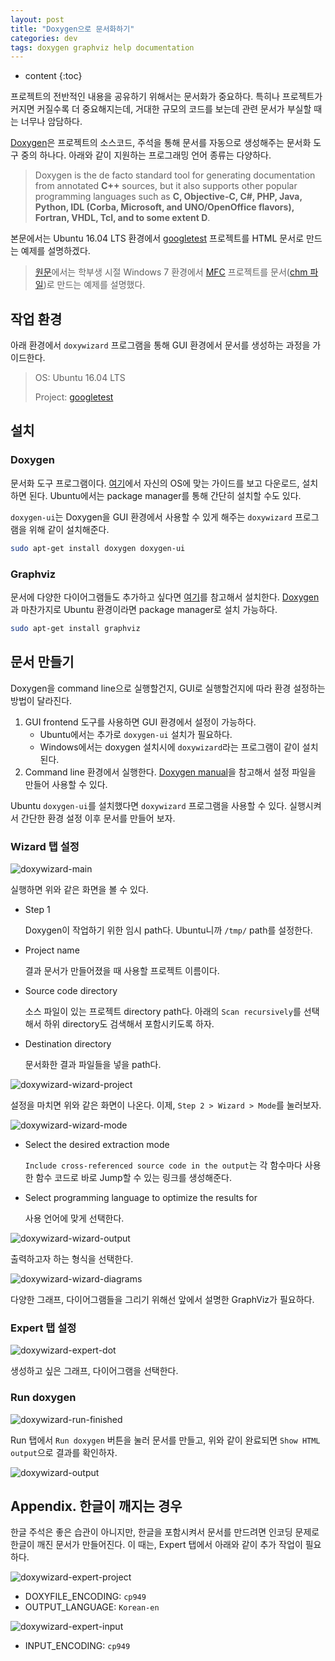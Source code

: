 ```yaml
---
layout: post
title: "Doxygen으로 문서화하기"
categories: dev
tags: doxygen graphviz help documentation
---
```


* content
{:toc}

프로젝트의 전반적인 내용을 공유하기 위해서는 문서화가 중요하다. 특히나 프로젝트가 커지면 커질수록 더 중요해지는데, 거대한 규모의 코드를 보는데 관련 문서가 부실할 때는 너무나 암담하다.

[Doxygen][2]은 프로젝트의 소스코드, 주석을 통해 문서를 자동으로 생성해주는 문서화 도구 중의 하나다. 아래와 같이 지원하는 프로그래밍 언어 종류는 다양하다.

> Doxygen is the de facto standard tool for generating documentation from annotated **C++** sources, but it also supports other popular programming languages such as **C, Objective-C, C#, PHP, Java, Python, IDL (Corba, Microsoft, and UNO/OpenOffice flavors), Fortran, VHDL, Tcl, and to some extent D**.

본문에서는 Ubuntu 16.04 LTS 환경에서 [googletest][5] 프로젝트를 HTML 문서로 만드는 예제를 설명하겠다.

> [원문][1]에서는 학부생 시절 Windows 7 환경에서 [MFC][3] 프로젝트를 문서([chm 파일][4])로 만드는 예제를 설명했다.

<!--more-->

## 작업 환경

아래 환경에서 `doxywizard` 프로그램을 통해 GUI 환경에서 문서를 생성하는 과정을 가이드한다.

> OS: Ubuntu 16.04 LTS
>
> Project: [googletest][5]

## 설치

### Doxygen

문서화 도구 프로그램이다. [여기][6]에서 자신의 OS에 맞는 가이드를 보고 다운로드, 설치하면 된다. Ubuntu에서는 package manager를 통해 간단히 설치할 수도 있다.

`doxygen-ui`는 Doxygen을 GUI 환경에서 사용할 수 있게 해주는 `doxywizard` 프로그램을 위해 같이 설치해준다.

```bash
sudo apt-get install doxygen doxygen-ui
```

### Graphviz

문서에 다양한 다이어그램들도 추가하고 싶다면 [여기][7]를 참고해서 설치한다. [Doxygen][2]과 마찬가지로 Ubuntu 환경이라면 package manager로 설치 가능하다.

```bash
sudo apt-get install graphviz
```

## 문서 만들기

Doxygen을 command line으로 실행할건지, GUI로 실행할건지에 따라 환경 설정하는 방법이 달라진다.

1. GUI frontend 도구를 사용하면 GUI 환경에서 설정이 가능하다.
    - Ubuntu에서는 추가로 `doxygen-ui` 설치가 필요하다.
    - Windows에서는 doxygen 설치시에 `doxywizard`라는 프로그램이 같이 설치된다.
1. Command line 환경에서 실행한다. [Doxygen manual][8]을 참고해서 설정 파일을 만들어 사용할 수 있다.

Ubuntu `doxygen-ui`를 설치했다면 `doxywizard` 프로그램을 사용할 수 있다. 실행시켜서 간단한 환경 설정 이후 문서를 만들어 보자.

### Wizard 탭 설정

![doxywizard-main](https://user-images.githubusercontent.com/4952571/29741189-a14cf574-8aa2-11e7-861c-b46b4568c172.png)

실행하면 위와 같은 화면을 볼 수 있다.

- Step 1

    Doxygen이 작업하기 위한 임시 path다. Ubuntu니까 `/tmp/` path를 설정한다.

- Project name

    결과 문서가 만들어졌을 때 사용할 프로젝트 이름이다.

- Source code directory

    소스 파일이 있는 프로젝트 directory path다. 아래의 `Scan recursively`를 선택해서 하위 directory도 검색해서 포함시키도록 하자.

- Destination directory

    문서화한 결과 파일들을 넣을 path다.

![doxywizard-wizard-project](https://user-images.githubusercontent.com/4952571/29741306-d09e505a-8aa4-11e7-80ec-f565d44ebfe8.png)

설정을 마치면 위와 같은 화면이 나온다. 이제, `Step 2 > Wizard > Mode`를 눌러보자.

![doxywizard-wizard-mode](https://user-images.githubusercontent.com/4952571/29741332-454f96ac-8aa5-11e7-9e04-f0235a61cae0.png)

- Select the desired extraction mode

    `Include cross-referenced source code in the output`는 각 함수마다 사용한 함수 코드로 바로 Jump할 수 있는 링크를 생성해준다.

- Select programming language to optimize the results for

    사용 언어에 맞게 선택한다.

![doxywizard-wizard-output](https://user-images.githubusercontent.com/4952571/29741355-cb50aeee-8aa5-11e7-82a7-59bc693ef666.png)

출력하고자 하는 형식을 선택한다.

![doxywizard-wizard-diagrams](https://user-images.githubusercontent.com/4952571/29741367-0dff7162-8aa6-11e7-94cc-49efcff7226e.png)

다양한 그래프, 다이어그램들을 그리기 위해선 앞에서 설명한 GraphViz가 필요하다.

### Expert 탭 설정

![doxywizard-expert-dot](https://user-images.githubusercontent.com/4952571/29741381-56aa86f4-8aa6-11e7-9d63-22c860cdeccb.png)

생성하고 싶은 그래프, 다이어그램을 선택한다.

### Run doxygen

![doxywizard-run-finished](https://user-images.githubusercontent.com/4952571/29741417-965e97bc-8aa7-11e7-8ed7-d4715f2bafb3.png)

Run 탭에서 `Run doxygen` 버튼을 눌러 문서를 만들고, 위와 같이 완료되면 `Show HTML output`으로 결과를 확인하자.

![doxywizard-output](https://user-images.githubusercontent.com/4952571/29741416-96567712-8aa7-11e7-8219-9e19af10ea84.png)

## Appendix. 한글이 깨지는 경우

한글 주석은 좋은 습관이 아니지만, 한글을 포함시켜서 문서를 만드려면 인코딩 문제로 한글이 깨진 문서가 만들어진다. 이 때는, Expert 탭에서 아래와 같이 추가 작업이 필요하다.

![doxywizard-expert-project](https://user-images.githubusercontent.com/4952571/29741379-56a778d8-8aa6-11e7-95ba-f73283eed98c.png)

- DOXYFILE_ENCODING: `cp949`
- OUTPUT_LANGUAGE: `Korean-en`

![doxywizard-expert-input](https://user-images.githubusercontent.com/4952571/29741380-56aa3e88-8aa6-11e7-8fa9-89750537b244.png)

- INPUT_ENCODING: `cp949`

[1]: http://blog.naver.com/khbrst/50112236741
[2]: http://www.stack.nl/~dimitri/doxygen/
[3]: https://en.wikipedia.org/wiki/Microsoft_Foundation_Class_Library
[4]: https://en.wikipedia.org/wiki/Microsoft_Compiled_HTML_Help
[5]: https://github.com/google/googletest
[6]: http://www.stack.nl/~dimitri/doxygen/download.html
[7]: http://www.graphviz.org/Download.php
[8]: http://www.stack.nl/~dimitri/doxygen/manual/starting.html#step1